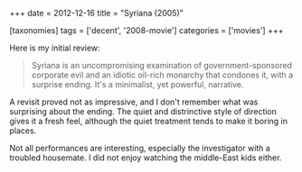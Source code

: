 +++
date = 2012-12-16
title = "Syriana (2005)"

[taxonomies]
tags = ['decent', '2008-movie']
categories = ['movies']
+++

Here is my initial review:

> Syriana is an uncompromising examination of government-sponsored
> corporate evil and an idiotic oil-rich monarchy that condones it, with
> a surprise ending. It\'s a minimalist, yet powerful, narrative.

A revisit proved not as impressive, and I don\'t remember what was
surprising about the ending. The quiet and distrinctive style of
direction gives it a fresh feel, although the quiet treatment tends to
make it boring in places.

Not all performances are interesting, especially the investigator with a
troubled housemate. I did not enjoy watching the middle-East kids
either.
